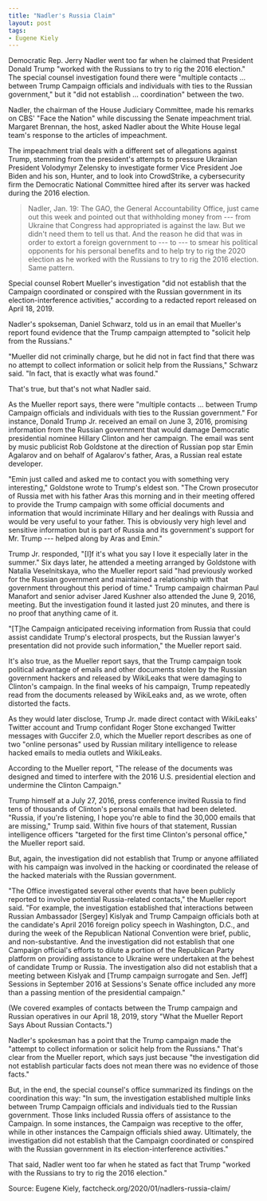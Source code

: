 ```yaml
---
title: "Nadler's Russia Claim"
layout: post
tags:
- Eugene Kiely
---
```


Democratic Rep. Jerry Nadler went too far when he claimed that President Donald Trump "worked with the Russians to try to rig the 2016 election." The special counsel investigation found there were "multiple contacts ... between Trump Campaign officials and individuals with ties to the Russian government," but it "did not establish ... coordination" between the two.

Nadler, the chairman of the House Judiciary Committee, made his remarks on CBS' "Face the Nation" while discussing the Senate impeachment trial. Margaret Brennan, the host, asked Nadler about the White House legal team's response to the articles of impeachment.

The impeachment trial deals with a different set of allegations against Trump, stemming from the president's attempts to pressure Ukrainian President Volodymyr Zelensky to investigate former Vice President Joe Biden and his son, Hunter, and to look into CrowdStrike, a cybersecurity firm the Democratic National Committee hired after its server was hacked during the 2016 election.

> Nadler, Jan. 19: The GAO, the General Accountability Office, just came out this week and pointed out that withholding money from --- from Ukraine that Congress had appropriated is against the law. But we didn't need them to tell us that. And the reason he did that was in order to extort a foreign government to --- to --- to smear his political opponents for his personal benefits and to help try to rig the 2020 election as he worked with the Russians to try to rig the 2016 election. Same pattern.

Special counsel Robert Mueller's investigation "did not establish that the Campaign coordinated or conspired with the Russian government in its election-interference activities," according to a redacted report released on April 18, 2019.

Nadler's spokseman, Daniel Schwarz, told us in an email that Mueller's report found evidence that the Trump campaign attempted to "solicit help from the Russians."

"Mueller did not criminally charge, but he did not in fact find that there was no attempt to collect information or solicit help from the Russians," Schwarz said. "In fact, that is exactly what was found."

That's true, but that's not what Nadler said.

As the Mueller report says, there were "multiple contacts ... between Trump Campaign officials and individuals with ties to the Russian government." For instance, Donald Trump Jr. received an email on June 3, 2016, promising information from the Russian government that would damage Democratic presidential nominee Hillary Clinton and her campaign. The email was sent by music publicist Rob Goldstone at the direction of Russian pop star Emin Agalarov and on behalf of Agalarov's father, Aras, a Russian real estate developer.

"Emin just called and asked me to contact you with something very interesting," Goldstone wrote to Trump's eldest son. "The Crown prosecutor of Russia met with his father Aras this morning and in their meeting offered to provide the Trump campaign with some official documents and information that would incriminate Hillary and her dealings with Russia and would be very useful to your father. This is obviously very high level and sensitive information but is part of Russia and its government's support for Mr. Trump --- helped along by Aras and Emin."

Trump Jr. responded, "[I]f it's what you say I love it especially later in the summer." Six days later, he attended a meeting arranged by Goldstone with Natalia Veselnitskaya, who the Mueller report said "had previously worked for the Russian government and maintained a relationship with that government throughout this period of time." Trump campaign chairman Paul Manafort and senior adviser Jared Kushner also attended the June 9, 2016, meeting. But the investigation found it lasted just 20 minutes, and there is no proof that anything came of it.

"[T]he Campaign anticipated receiving information from Russia that could assist candidate Trump's electoral prospects, but the Russian lawyer's presentation did not provide such information," the Mueller report said.

It's also true, as the Mueller report says, that the Trump campaign took political advantage of emails and other documents stolen by the Russian government hackers and released by WikiLeaks that were damaging to Clinton's campaign. In the final weeks of his campaign, Trump repeatedly read from the documents released by WikiLeaks and, as we wrote, often distorted the facts.

As they would later disclose, Trump Jr. made direct contact with WikiLeaks' Twitter account and Trump confidant Roger Stone exchanged Twitter messages with Guccifer 2.0, which the Mueller report describes as one of two "online personas" used by Russian military intelligence to release hacked emails to media outlets and WikiLeaks.

According to the Mueller report, "The release of the documents was designed and timed to interfere with the 2016 U.S. presidential election and undermine the Clinton Campaign."

Trump himself at a July 27, 2016, press conference invited Russia to find tens of thousands of Clinton's personal emails that had been deleted. "Russia, if you're listening, I hope you're able to find the 30,000 emails that are missing," Trump said. Within five hours of that statement, Russian intelligence officers "targeted for the first time Clinton's personal office," the Mueller report said.

But, again, the investigation did not establish that Trump or anyone affiliated with his campaign was involved in the hacking or coordinated the release of the hacked materials with the Russian government.

"The Office investigated several other events that have been publicly reported to involve potential Russia-related contacts," the Mueller report said. "For example, the investigation established that interactions between Russian Ambassador \[Sergey\] Kislyak and Trump Campaign officials both at the candidate's April 2016 foreign policy speech in Washington, D.C., and during the week of the Republican National Convention were brief, public, and non-substantive. And the investigation did not establish that one Campaign official's efforts to dilute a portion of the Republican Party platform on providing assistance to Ukraine were undertaken at the behest of candidate Trump or Russia. The investigation also did not establish that a meeting between Kislyak and \[Trump campaign surrogate and Sen. Jeff\] Sessions in September 2016 at Sessions's Senate office included any more than a passing mention of the presidential campaign."

(We covered examples of contacts between the Trump campaign and Russian operatives in our April 18, 2019, story "What the Mueller Report Says About Russian Contacts.")

Nadler's spokesman has a point that the Trump campaign made the "attempt to collect information or solicit help from the Russians." That's clear from the Mueller report, which says just because "the investigation did not establish particular facts does not mean there was no evidence of those facts."

But, in the end, the special counsel's office summarized its findings on the coordination this way: "In sum, the investigation established multiple links between Trump Campaign officials and individuals tied to the Russian government. Those links included Russia offers of assistance to the Campaign. In some instances, the Campaign was receptive to the offer, while in other instances the Campaign officials shied away. Ultimately, the investigation did not establish that the Campaign coordinated or conspired with the Russian government in its election-interference activities."

That said, Nadler went too far when he stated as fact that Trump "worked with the Russians to try to rig the 2016 election."

Source: Eugene Kiely, factcheck.org/2020/01/nadlers-russia-claim/
